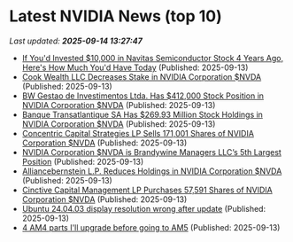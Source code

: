 # Latest NVIDIA News (top 10)
_Last updated: **2025-09-14 13:27:47**_

- [If You'd Invested $10,000 in Navitas Semiconductor Stock 4 Years Ago, Here's How Much You'd Have Today](https://biztoc.com/x/28a4c101985bfb2a) (Published: 2025-09-13)
- [Cook Wealth LLC Decreases Stake in NVIDIA Corporation $NVDA](https://www.etfdailynews.com/2025/09/13/cook-wealth-llc-decreases-stake-in-nvidia-corporation-nvda/) (Published: 2025-09-13)
- [BW Gestao de Investimentos Ltda. Has $412,000 Stock Position in NVIDIA Corporation $NVDA](https://www.etfdailynews.com/2025/09/13/bw-gestao-de-investimentos-ltda-has-412000-stock-position-in-nvidia-corporation-nvda/) (Published: 2025-09-13)
- [Banque Transatlantique SA Has $269.93 Million Stock Holdings in NVIDIA Corporation $NVDA](https://www.etfdailynews.com/2025/09/13/banque-transatlantique-sa-has-269-93-million-stock-holdings-in-nvidia-corporation-nvda/) (Published: 2025-09-13)
- [Concentric Capital Strategies LP Sells 171,001 Shares of NVIDIA Corporation $NVDA](https://www.etfdailynews.com/2025/09/13/concentric-capital-strategies-lp-sells-171001-shares-of-nvidia-corporation-nvda/) (Published: 2025-09-13)
- [NVIDIA Corporation $NVDA is Brandywine Managers LLC’s 5th Largest Position](https://www.etfdailynews.com/2025/09/13/nvidia-corporation-nvda-is-brandywine-managers-llcs-5th-largest-position/) (Published: 2025-09-13)
- [Alliancebernstein L.P. Reduces Holdings in NVIDIA Corporation $NVDA](https://www.etfdailynews.com/2025/09/13/alliancebernstein-l-p-reduces-holdings-in-nvidia-corporation-nvda/) (Published: 2025-09-13)
- [Cinctive Capital Management LP Purchases 57,591 Shares of NVIDIA Corporation $NVDA](https://www.etfdailynews.com/2025/09/13/cinctive-capital-management-lp-purchases-57591-shares-of-nvidia-corporation-nvda/) (Published: 2025-09-13)
- [Ubuntu 24.04.03 display resolution wrong after update](https://askubuntu.com/questions/1556027/ubuntu-24-04-03-display-resolution-wrong-after-update) (Published: 2025-09-13)
- [4 AM4 parts I'll upgrade before going to AM5](https://www.xda-developers.com/am4-parts-upgrade-before-am5/) (Published: 2025-09-13)
